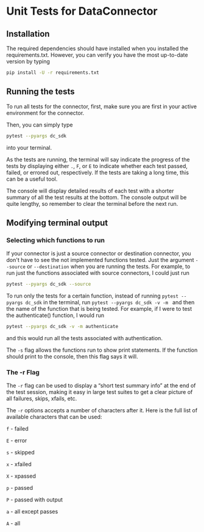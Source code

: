 # Unit Tests for DataConnector

## Installation

The required dependencies should have installed when you installed the requirements.txt. However, you can verify you 
have the most up-to-date version by typing
```bash
pip install -U -r requirements.txt
```

## Running the tests

To run all tests for the connector, first, make sure you are first in your active environment for the connector.

Then, you can simply type
```bash
pytest --pyargs dc_sdk
```
into your terminal.

As the tests are running, the terminal will say indicate the progress of the tests by displaying either `.`, `F`, or
`E` to indicate whether each test passed, failed, or errored out, respectively. If the tests are taking a long time,
this can be a useful tool.

The console will display detailed results of each test with a shorter summary of all the test results at the bottom. The
console output will be quite lengthy, so remember to clear the terminal before the next run. 

## Modifying terminal output

### Selecting which functions to run
If your connector is just a source connector or destination connector, you don't have to see the not implemented 
functions tested. Just the argument `--source` or `--destination` when you are running the tests. For example, to run
just the functions associated with source connectors, I could just run
```bash
pytest --pyargs dc_sdk --source
```

To run only the tests for a certain function, instead of running `pytest --pyargs dc_sdk` in the terminal, run 
`pytest --pyargs dc_sdk -v -m ` and then the name of the function that is being tested. For example, if I were to test 
the authenticate() function, I would run
```bash
pytest --pyargs dc_sdk -v -m authenticate
```
and this would run all the tests associated with authentication.

The `-s` flag allows the functions run to show print statements. If the function should print to the console, then this
flag says it will.

### The -r Flag

The `-r` flag can be used to display a “short test summary info” at the end of the test session,
making it easy in large test suites to get a clear picture of all failures, skips, xfails, etc.

The `-r` options accepts a number of characters after it.
Here is the full list of available characters that can be used:

`f` - failed

`E` - error

`s` - skipped

`x` - xfailed

`X` - xpassed

`p` - passed

`P` - passed with output

`a` - all except passes

`A` - all

